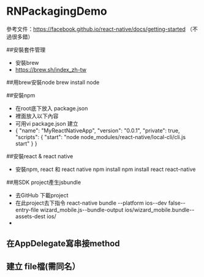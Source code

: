 # RNPackagingDemo

參考文件：https://facebook.github.io/react-native/docs/getting-started
（不過很多錯）

##安裝套件管理
  - 安裝brew
  - https://brew.sh/index_zh-tw


##用brew安裝node
    brew install node


##安裝npm
  - 在root底下放入  package.json
  - 裡面放入以下內容
  - 可用vi  package.json  建立
  - 
    {
      "name": "MyReactNativeApp",
      "version": "0.0.1",
      "private": true,
      "scripts": {
        "start": "node node_modules/react-native/local-cli/cli.js start"
      }
    }


##安裝react & react native
  - 安裝npm,  react 和 react native 
    npm install
    npm install react react-native
  
##用SDK project產生jsbundle
  - 去GitHub 下載project
  - 在此project去下指令
    react-native bundle --platform ios--dev false--entry-file wizard_mobile.js--bundle-output ios/wizard_mobile.bundle--assets-dest ios/
  - 
  
在AppDelegate寫串接method
  - 
建立 file檔(需同名）
  - 
